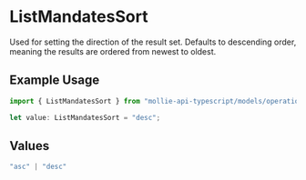 # ListMandatesSort

Used for setting the direction of the result set. Defaults to descending order, meaning the results are ordered from
newest to oldest.

## Example Usage

```typescript
import { ListMandatesSort } from "mollie-api-typescript/models/operations";

let value: ListMandatesSort = "desc";
```

## Values

```typescript
"asc" | "desc"
```